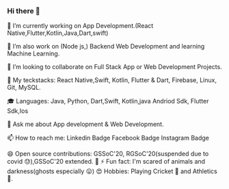 ### Hi there 👋

🔭 I’m currently working on App Development.(React Native,Flutter,Kotlin,Java,Dart,swift)

🌱 I’m also work on (Node js,) Backend Web Development and  learning  Machine Learning.

👯 I’m looking to collaborate on Full Stack App or Web Development Projects.

🤔 My teckstacks:  React Native,Swift, Kotlin, Flutter & Dart, Firebase, Linux, Git, MySQL.

🎓 Languages:  Java, Python, Dart,Swift, Kotlin,java Andriod Sdk, Flutter Sdk,Ios

💬 Ask me about App development & Web Development.

📫 How to reach me: Linkedin Badge Facebook Badge Instagram Badge

😄 Open source contributions: GSSoC'20, RGSoC'20(suspended due to covid 😓),GSSoC'20 extended.
🎉 
⚡ Fun fact: I'm scared of animals and darkness(ghosts especially 😛)
😍 Hobbies: Playing Cricket 🏏 and Athletics 🏃.
